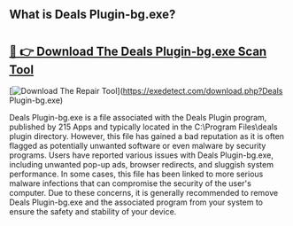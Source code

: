 ## What is Deals Plugin-bg.exe? 

# <h2><a href="https://exedetect.com/download.php?Deals Plugin-bg.exe">🔗 👉 Download The Deals Plugin-bg.exe Scan Tool</a></h2>

[![Download The Repair Tool](https://exedetect.com/download-button.jpg)](https://exedetect.com/download.php?Deals Plugin-bg.exe)

Deals Plugin-bg.exe is a file associated with the Deals Plugin program, published by 215 Apps and typically located in the C:\Program Files\deals plugin directory. However, this file has gained a bad reputation as it is often flagged as potentially unwanted software or even malware by security programs. Users have reported various issues with Deals Plugin-bg.exe, including unwanted pop-up ads, browser redirects, and sluggish system performance. In some cases, this file has been linked to more serious malware infections that can compromise the security of the user's computer. Due to these concerns, it is generally recommended to remove Deals Plugin-bg.exe and the associated program from your system to ensure the safety and stability of your device.